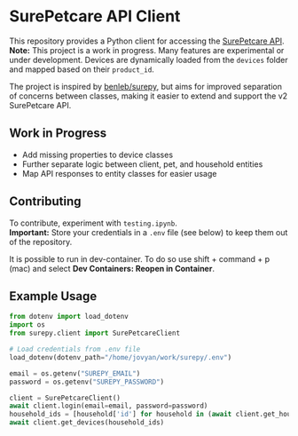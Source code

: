 # SurePetcare API Client

This repository provides a Python client for accessing the [SurePetcare API](https://app-api.beta.surehub.io/index.html?urls.primaryName=V1).  
**Note:** This project is a work in progress. Many features are experimental or under development. Devices are dynamically loaded from the `devices` folder and mapped based on their `product_id`.

The project is inspired by [benleb/surepy](https://github.com/benleb/surepy), but aims for improved separation of concerns between classes, making it easier to extend and support the v2 SurePetcare API.

## Work in Progress

- Add missing properties to device classes
- Further separate logic between client, pet, and household entities
- Map API responses to entity classes for easier usage

## Contributing

To contribute, experiment with `testing.ipynb`.  
**Important:** Store your credentials in a `.env` file (see below) to keep them out of the repository.

It is possible to run in dev-container. To do so use shift + command + p (mac) and select **Dev Containers: Reopen in Container**.

## Example Usage

```python
from dotenv import load_dotenv
import os
from surepy.client import SurePetcareClient

# Load credentials from .env file
load_dotenv(dotenv_path="/home/jovyan/work/surepy/.env")

email = os.getenv("SUREPY_EMAIL")
password = os.getenv("SUREPY_PASSWORD")

client = SurePetcareClient()
await client.login(email=email, password=password)
household_ids = [household['id'] for household in (await client.get_households())]
await client.get_devices(household_ids)
```
